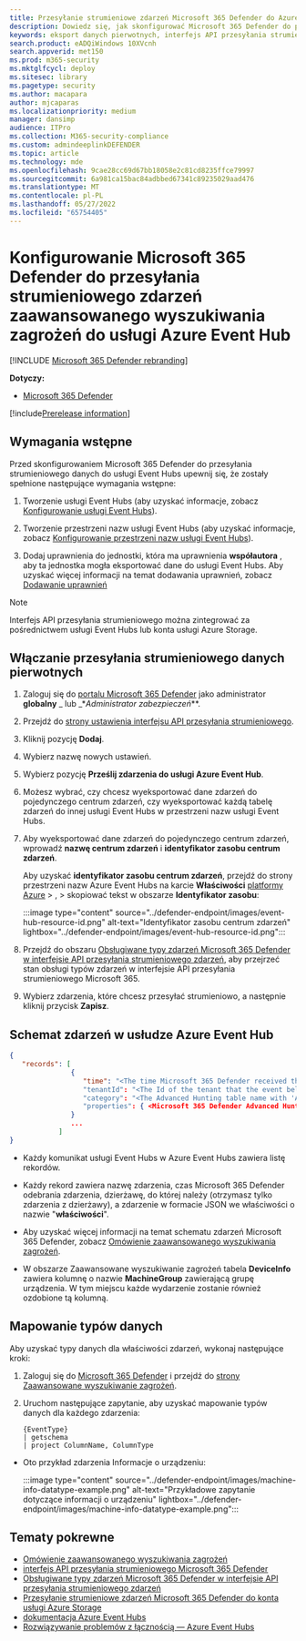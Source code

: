 ```yaml
---
title: Przesyłanie strumieniowe zdarzeń Microsoft 365 Defender do Azure Event Hubs
description: Dowiedz się, jak skonfigurować Microsoft 365 Defender do przesyłania strumieniowego zdarzeń zaawansowanego wyszukiwania zagrożeń do usługi Event Hubs.
keywords: eksport danych pierwotnych, interfejs API przesyłania strumieniowego, interfejs API, Azure Event Hubs, magazyn platformy Azure, konto magazynu, zaawansowane wyszukiwanie zagrożeń, udostępnianie danych pierwotnych
search.product: eADQiWindows 10XVcnh
search.appverid: met150
ms.prod: m365-security
ms.mktglfcycl: deploy
ms.sitesec: library
ms.pagetype: security
ms.author: macapara
author: mjcaparas
ms.localizationpriority: medium
manager: dansimp
audience: ITPro
ms.collection: M365-security-compliance
ms.custom: admindeeplinkDEFENDER
ms.topic: article
ms.technology: mde
ms.openlocfilehash: 9cae28cc69d67bb18058e2c81cd8235ffce79997
ms.sourcegitcommit: 6a981ca15bac84adbbed67341c89235029aad476
ms.translationtype: MT
ms.contentlocale: pl-PL
ms.lasthandoff: 05/27/2022
ms.locfileid: "65754405"
---
```

# <a name="configure-microsoft-365-defender-to-stream-advanced-hunting-events-to-your-azure-event-hub"></a>Konfigurowanie Microsoft 365 Defender do przesyłania strumieniowego zdarzeń zaawansowanego wyszukiwania zagrożeń do usługi Azure Event Hub

[!INCLUDE [Microsoft 365 Defender rebranding](../../includes/microsoft-defender.md)]

**Dotyczy:**
- [Microsoft 365 Defender](https://go.microsoft.com/fwlink/?linkid=2118804)

[!include[Prerelease information](../../includes/prerelease.md)]

## <a name="prerequisites"></a>Wymagania wstępne

Przed skonfigurowaniem Microsoft 365 Defender do przesyłania strumieniowego danych do usługi Event Hubs upewnij się, że zostały spełnione następujące wymagania wstępne:

1. Tworzenie usługi Event Hubs (aby uzyskać informacje, zobacz [Konfigurowanie usługi Event Hubs](configure-event-hub.md#set-up-event-hubs)).

2. Tworzenie przestrzeni nazw usługi Event Hubs (aby uzyskać informacje, zobacz [Konfigurowanie przestrzeni nazw usługi Event Hubs](configure-event-hub.md#set-up-event-hubs-namespace)).

3. Dodaj uprawnienia do jednostki, która ma uprawnienia **współautora** , aby ta jednostka mogła eksportować dane do usługi Event Hubs. Aby uzyskać więcej informacji na temat dodawania uprawnień, zobacz [Dodawanie uprawnień](configure-event-hub.md#add-permissions)

> [!NOTE]
> Interfejs API przesyłania strumieniowego można zintegrować za pośrednictwem usługi Event Hubs lub konta usługi Azure Storage.

## <a name="enable-raw-data-streaming"></a>Włączanie przesyłania strumieniowego danych pierwotnych

1. Zaloguj się do <a href="https://go.microsoft.com/fwlink/p/?linkid=2077139" target="_blank">portalu Microsoft 365 Defender</a> jako administrator **globalny** _ lub _*_Administrator zabezpieczeń_**.

2. Przejdź do [strony ustawienia interfejsu API przesyłania strumieniowego](https://security.microsoft.com/settings/mtp_settings/raw_data_export).

3. Kliknij pozycję **Dodaj**.

4. Wybierz nazwę nowych ustawień.

5. Wybierz pozycję **Prześlij zdarzenia do usługi Azure Event Hub**.

6. Możesz wybrać, czy chcesz wyeksportować dane zdarzeń do pojedynczego centrum zdarzeń, czy wyeksportować każdą tabelę zdarzeń do innej usługi Event Hubs w przestrzeni nazw usługi Event Hubs.

7. Aby wyeksportować dane zdarzeń do pojedynczego centrum zdarzeń, wprowadź **nazwę centrum zdarzeń** i **identyfikator zasobu centrum zdarzeń**.

   Aby uzyskać **identyfikator zasobu centrum zdarzeń**, przejdź do strony przestrzeni nazw Azure Event Hubs na karcie **Właściwości** [platformy Azure](https://ms.portal.azure.com/) > , > skopiować tekst w obszarze **Identyfikator zasobu**:

   :::image type="content" source="../defender-endpoint/images/event-hub-resource-id.png" alt-text="Identyfikator zasobu centrum zdarzeń" lightbox="../defender-endpoint/images/event-hub-resource-id.png":::

8. Przejdź do obszaru [Obsługiwane typy zdarzeń Microsoft 365 Defender w interfejsie API przesyłania strumieniowego zdarzeń](supported-event-types.md), aby przejrzeć stan obsługi typów zdarzeń w interfejsie API przesyłania strumieniowego Microsoft 365.

9. Wybierz zdarzenia, które chcesz przesyłać strumieniowo, a następnie kliknij przycisk **Zapisz**.

## <a name="the-schema-of-the-events-in-azure-event-hub"></a>Schemat zdarzeń w usłudze Azure Event Hub

```JSON
{
   "records": [
               {
                  "time": "<The time Microsoft 365 Defender received the event>"
                  "tenantId": "<The Id of the tenant that the event belongs to>"
                  "category": "<The Advanced Hunting table name with 'AdvancedHunting-' prefix>"
                  "properties": { <Microsoft 365 Defender Advanced Hunting event as Json> }
               }
               ...
            ]
}
```

- Każdy komunikat usługi Event Hubs w Azure Event Hubs zawiera listę rekordów.

- Każdy rekord zawiera nazwę zdarzenia, czas Microsoft 365 Defender odebrania zdarzenia, dzierżawę, do której należy (otrzymasz tylko zdarzenia z dzierżawy), a zdarzenie w formacie JSON we właściwości o nazwie "**właściwości**".

- Aby uzyskać więcej informacji na temat schematu zdarzeń Microsoft 365 Defender, zobacz [Omówienie zaawansowanego wyszukiwania zagrożeń](advanced-hunting-overview.md).

- W obszarze Zaawansowane wyszukiwanie zagrożeń tabela **DeviceInfo** zawiera kolumnę o nazwie **MachineGroup** zawierającą grupę urządzenia. W tym miejscu każde wydarzenie zostanie również ozdobione tą kolumną.

## <a name="data-types-mapping"></a>Mapowanie typów danych

Aby uzyskać typy danych dla właściwości zdarzeń, wykonaj następujące kroki:

1. Zaloguj się do <a href="https://go.microsoft.com/fwlink/p/?linkid=2077139" target="_blank">Microsoft 365 Defender</a> i przejdź do [strony Zaawansowane wyszukiwanie zagrożeń](https://security.microsoft.com/hunting-package).

2. Uruchom następujące zapytanie, aby uzyskać mapowanie typów danych dla każdego zdarzenia:

   ```kusto
   {EventType}
   | getschema
   | project ColumnName, ColumnType
   ```

- Oto przykład zdarzenia Informacje o urządzeniu:

  :::image type="content" source="../defender-endpoint/images/machine-info-datatype-example.png" alt-text="Przykładowe zapytanie dotyczące informacji o urządzeniu" lightbox="../defender-endpoint/images/machine-info-datatype-example.png":::

## <a name="related-topics"></a>Tematy pokrewne

- [Omówienie zaawansowanego wyszukiwania zagrożeń](advanced-hunting-overview.md)
- [interfejs API przesyłania strumieniowego Microsoft 365 Defender](streaming-api.md)
- [Obsługiwane typy zdarzeń Microsoft 365 Defender w interfejsie API przesyłania strumieniowego zdarzeń](supported-event-types.md)
- [Przesyłanie strumieniowe zdarzeń Microsoft 365 Defender do konta usługi Azure Storage](streaming-api-storage.md)
- [dokumentacja Azure Event Hubs](/azure/event-hubs/)
- [Rozwiązywanie problemów z łącznością — Azure Event Hubs](/azure/event-hubs/troubleshooting-guide)

